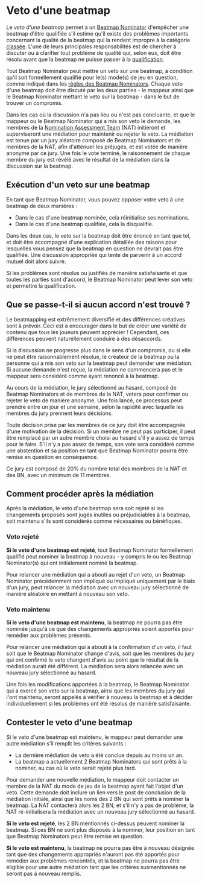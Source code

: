 # Veto d'une beatmap

Le *veto d'une beatmap* permet à un [Beatmap Nominator](/wiki/People/Beatmap_Nominators) d'empêcher une beatmap d'être qualifiée s'il estime qu'il existe des problèmes importants concernant la qualité de la beatmap qui la rendent impropre à la catégorie [classée](/wiki/Beatmap/Category#classée). L'une de leurs principales responsabilités est de chercher à discuter ou à clarifier tout problème de qualité qui, selon eux, doit être résolu avant que la beatmap ne puisse passer à la [qualification](/wiki/Beatmap_ranking_procedure#qualification).

Tout Beatmap Nominator peut mettre un veto sur une beatmap, à condition qu'il soit formellement qualifié pour le(s) mode(s) de jeu en question, comme indiqué dans les [règles des Beatmap Nominators](/wiki/People/Beatmap_Nominators/Rules). Chaque veto d'une beatmap doit être discuté par les deux parties - le mappeur ainsi que le Beatmap Nominator mettant le veto sur la beatmap - dans le but de trouver un compromis.

Dans les cas où la discussion n'a pas lieu ou n'est pas concluante, et que le mappeur ou le Beatmap Nominator qui a mis son veto le demande, les membres de la [Nomination Assessment Team](/wiki/People/Nomination_Assessment_Team) (NAT) initieront et superviseront une médiation pour maintenir ou rejeter le veto. La médiation est tenue par un jury aléatoire composé de Beatmap Nominators et de membres de la NAT, afin d'atténuer les préjugés, et est votée de manière anonyme par ce jury. Une fois le vote terminé, le raisonnement de chaque membre du jury est révélé avec le résultat de la médiation dans la discussion sur la beatmap.

## Exécution d'un veto sur une beatmap

En tant que Beatmap Nominator, vous pouvez opposer votre veto à une beatmap de deux manières :

- Dans le cas d'une beatmap nominée, cela réinitialise ses nominations.
- Dans le cas d'une beatmap qualifiée, cela la disqualifie.

Dans les deux cas, le veto sur la beatmap doit être énoncé en tant que tel, et doit être accompagné d'une explication détaillée des raisons pour lesquelles vous pensez que la beatmap en question ne devrait pas être qualifiée. Une discussion appropriée qui tente de parvenir à un accord mutuel doit alors suivre.

Si les problèmes sont résolus ou justifiés de manière satisfaisante et que toutes les parties sont d'accord, le Beatmap Nominator peut lever son veto et permettre la qualification.

## Que se passe-t-il si aucun accord n'est trouvé ?

Le beatmapping est extrêmement diversifié et des différences créatives sont à prévoir. Ceci est à encourager dans le but de créer une variété de contenu que tous les joueurs peuvent apprécier ! Cependant, ces différences peuvent naturellement conduire à des désaccords.

Si la discussion ne progresse plus dans le sens d'un compromis, ou si elle ne peut être raisonnablement résolue, le créateur de la beatmap ou la personne qui a mis son veto sur la beatmap peut demander une médiation. Si aucune demande n'est reçue, la médiation ne commencera pas et le mappeur sera considéré comme ayant renoncé à la beatmap.

Au cours de la médiation, le jury sélectionné au hasard, composé de Beatmap Nominators et de membres de la NAT, votera pour confirmer ou rejeter le veto de manière anonyme. Une fois lancé, ce processus peut prendre entre un jour et une semaine, selon la rapidité avec laquelle les membres du jury prennent leurs décisions.

Toute décision prise par les membres de ce jury doit être accompagnée d'une motivation de la décision. Si un membre ne peut pas participer, il peut être remplacé par un autre membre choisi au hasard s'il y a assez de temps pour le faire. S'il n'y a pas assez de temps, son vote sera considéré comme une abstention et sa position en tant que Beatmap Nominator pourra être remise en question en conséquence.

Ce jury est composé de 20% du nombre total des membres de la NAT et des BN, avec un minimum de 11 membres.

## Comment procéder après la médiation

Après la médiation, le veto d'une beatmap sera soit rejeté si les changements proposés sont jugés inutiles ou préjudiciables à la beatmap, soit maintenu s'ils sont considérés comme nécessaires ou bénéfiques.

### Veto rejeté

**Si le veto d'une beatmap est rejeté**, tout Beatmap Nominator formellement qualifié peut nominer la beatmap à nouveau - y compris le ou les Beatmap Nominator(s) qui ont initialement nominé la beatmap.

Pour relancer une médiation qui a abouti au rejet d'un veto, un Beatmap Nominator précédemment non impliqué ou impliqué uniquement par le biais d'un jury, peut relancer la médiation avec un nouveau jury sélectionné de manière aléatoire en mettant à nouveau son veto.

### Veto maintenu

**Si le veto d'une beatmap est maintenu**, la beatmap ne pourra pas être nominée jusqu'à ce que des changements appropriés soient apportés pour remédier aux problèmes présents.

Pour relancer une médiation qui a abouti à la confirmation d'un veto, il faut soit que le Beatmap Nominator change d'avis, soit que les membres du jury qui ont confirmé le veto changent d'avis au point que le résultat de la médiation aurait été différent. La médiation sera alors relancée avec un nouveau jury sélectionné au hasard.

Une fois les modifications apportées à la beatmap, le Beatmap Nominator qui a exercé son veto sur la beatmap, ainsi que les membres du jury qui l'ont maintenu, seront appelés à vérifier à nouveau la beatmap et à décider individuellement si les problèmes ont été résolus de manière satisfaisante.

## Contester le veto d'une beatmap

Si le veto d'une beatmap est maintenu, le mappeur peut demander une autre médiation s'il remplit les critères suivants :

- La dernière médiation de veto a été conclue depuis au moins un an.
- La beatmap a actuellement 2 Beatmap Nominators qui sont prêts à la nominer, au cas où le veto serait rejeté plus tard.

Pour demander une nouvelle médiation, le mappeur doit contacter un membre de la NAT du mode de jeu de la beatmap ayant fait l'objet d'un veto. Cette demande doit inclure un lien vers le post de conclusion de la médiation initiale, ainsi que les noms des 2 BN qui sont prêts à nominer la beatmap. La NAT contactera alors les 2 BN, et s'il n'y a pas de problème, la NAT ré-initialisera la médiation avec un nouveau jury sélectionné au hasard.

**Si le veto est rejeté**, les 2 BN mentionnés ci-dessus peuvent nominer la beatmap. Si ces BN ne sont plus disposés à la nominer, leur position en tant que Beatmap Nominators peut être remise en question.

**Si le veto est maintenu**, la beatmap ne pourra pas être à nouveau désignée tant que des changements appropriés n'auront pas été apportés pour remédier aux problèmes rencontrés, et la beatmap ne pourra pas être éligible pour une autre médiation tant que les critères susmentionnés ne seront pas à nouveau remplis.
